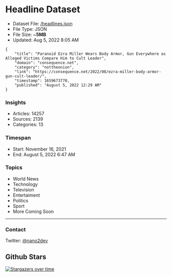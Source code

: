 # Headline Dataset

- Dataset File: [/headlines.json](https://raw.githubusercontent.com/fwd/news/master/headlines.json) 
- File Type: JSON
- File Size: ~**5MB**
- Updated: Aug 5, 2022 8:05 AM

```
{
    "title": "Paranoid Ezra Miller Wears Body Armor, Gun Everywhere as Alleged Victims Compare Him to Cult Leader",
    "domain": "consequence.net",
    "category": "nottheonion",
    "link": "https://consequence.net/2022/08/ezra-miller-body-armor-gun-cult-leader/",
    "timestamp": 1659673770,
    "published": "August 5, 2022 12:29 AM"
}
```

### Insights

- Articles: 14257
- Sources: 2139
- Categories: 13

### Timespan

- Start: November 16, 2021
- End: August 5, 2022 6:47 AM

### Topics

- World News
- Technology
- Television
- Entertaiment
- Politics
- Sport
- More Coming Soon

---

### Contact 

Twitter: [@nano2dev](https://twitter.com/nano2dev)

## Github Stars

[![Stargazers over time](https://starchart.cc/fwd/news.svg)](https://starchart.cc/fwd/news)
	